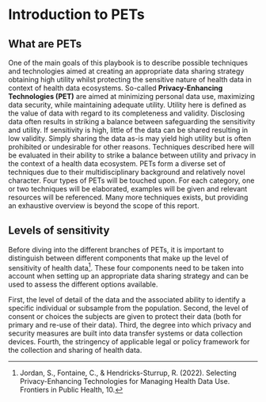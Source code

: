 # Introduction to PETs

## What are PETs 
One of the main goals of this playbook is to describe possible techniques and technologies aimed at creating an appropriate data sharing strategy obtaining high utility whilst protecting the sensitive nature of health data in context of health data ecosystems. So-called **Privacy-Enhancing Technologies (PET)** are aimed at minimizing personal data use, maximizing data security, while maintaining adequate utility. Utility here is defined as the value of data with regard to its completeness and validity. Disclosing data often results in striking a balance between safeguarding the sensitivity and utility. If sensitivity is high, little of the data can be shared resulting in low validity. Simply sharing the data as-is may yield high utility but is often prohibited or undesirable for other reasons. Techniques described here will be evaluated in their ability to strike a balance between utility and privacy in the context of a health data ecosystem. PETs form a diverse set of techniques due to their multidisciplinary background and relatively novel character. Four types of PETs will be touched upon. For each category, one or two techniques will be elaborated, examples will be given and relevant resources will be referenced. Many more techniques exists, but providing an exhaustive overview is beyond the scope of this report. 

## Levels of sensitivity
Before diving into the different branches of PETs, it is important to distinguish between different components that make up the level of sensitivity of health data[^footnote1]. These four components need to be taken into account when setting up an appropriate data sharing strategy and can be used to assess the different options available. 

First, the level of detail of the data and the associated ability to identify a specific individual or subsample from the population. 
Second, the level of consent or choices the subjects are given to protect their data (both for primary and re-use of their data). 
Third, the degree into which privacy and security measures are built into data transfer systems or data collection devices. 
Fourth,  the stringency of applicable legal or policy framework for the collection and sharing of health data. 


[^footnote1]:Jordan, S., Fontaine, C., & Hendricks-Sturrup, R. (2022). Selecting Privacy-Enhancing Technologies for Managing Health Data Use. Frontiers in Public Health, 10.
